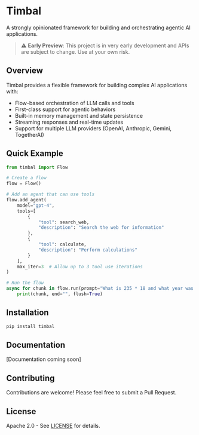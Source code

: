 # Timbal

A strongly opinionated framework for building and orchestrating agentic AI applications.

> ⚠️ **Early Preview**: This project is in very early development and APIs are subject to change. Use at your own risk.

## Overview

Timbal provides a flexible framework for building complex AI applications with:

- Flow-based orchestration of LLM calls and tools
- First-class support for agentic behaviors
- Built-in memory management and state persistence
- Streaming responses and real-time updates
- Support for multiple LLM providers (OpenAI, Anthropic, Gemini, TogetherAI)

## Quick Example
```python
from timbal import Flow

# Create a flow
flow = Flow()

# Add an agent that can use tools
flow.add_agent(
    model="gpt-4",
    tools=[
        {
            "tool": search_web,
            "description": "Search the web for information"
        },
        {
            "tool": calculate,
            "description": "Perform calculations" 
        }
    ],
    max_iter=3  # Allow up to 3 tool use iterations
)

# Run the flow
async for chunk in flow.run(prompt="What is 235 * 18 and what year was that number first used in history?"):
    print(chunk, end="", flush=True)
```

## Installation

```bash
pip install timbal
```

## Documentation

[Documentation coming soon]

## Contributing

Contributions are welcome! Please feel free to submit a Pull Request.

## License

Apache 2.0 - See [LICENSE](LICENSE) for details.
